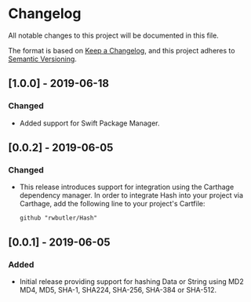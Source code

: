 # Changelog
All notable changes to this project will be documented in this file.

The format is based on [Keep a Changelog](https://keepachangelog.com/en/1.0.0/),
and this project adheres to [Semantic Versioning](https://semver.org/spec/v2.0.0.html).

## [1.0.0] - 2019-06-18
### Changed
- Added support for Swift Package Manager.

## [0.0.2] - 2019-06-05
### Changed
- This release introduces support for integration using the Carthage dependency manager. In order to integrate Hash into your project via Carthage, add the following line to your project's Cartfile:

	```
	github "rwbutler/Hash"
	```

## [0.0.1] - 2019-06-05
### Added
- Initial release providing support for hashing Data or String using MD2 MD4, MD5, SHA-1, SHA224, SHA-256, SHA-384 or SHA-512.
